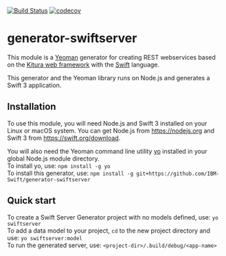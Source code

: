 [![Build Status](https://travis-ci.org/IBM-Swift/generator-swiftserver.svg?branch=master)](https://travis-ci.org/IBM-Swift/generator-swiftserver)
[![codecov](https://codecov.io/gh/IBM-Swift/generator-swiftserver/branch/master/graph/badge.svg)](https://codecov.io/gh/IBM-Swift/generator-swiftserver)

# generator-swiftserver

This module is a [Yeoman](http://yeoman.io) generator for creating REST webservices based on the [Kitura web framework](http://kitura.io) with the [Swift](https://swift.org/) language.

This generator and the Yeoman library runs on Node.js and generates a Swift 3 application.

## Installation
To use this module, you will need Node.js and Swift 3 installed on your Linux or macOS system. You can get Node.js from https://nodejs.org and Swift 3 from https://swift.org/download.

You will also need the Yeoman command line utility [yo](https://github.com/yeoman/yo) installed in your global Node.js module directory.  
To install yo, use: `npm install -g yo`  
To install this generator, use: `npm install -g git+https://github.com/IBM-Swift/generator-swiftserver`

## Quick start
To create a Swift Server Generator project with no models defined, use: `yo swiftserver`  
To add a data model to your project, `cd` to the new project directory and use: `yo swiftserver:model`  
To run the generated server, use: `<project-dir>/.build/debug/<app-name>`
